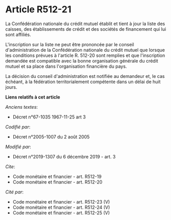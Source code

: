 # Article R512-21

La Confédération nationale du crédit mutuel établit et tient à jour la liste des caisses, des établissements de crédit et des
sociétés de financement qui lui sont affiliés.

L'inscription sur la liste ne peut être prononcée par le conseil d'administration de la Confédération nationale du crédit
mutuel que lorsque les conditions prévues à l'article R. 512-20 sont remplies et que l'inscription demandée est compatible
avec la bonne organisation générale du crédit mutuel et sa place dans l'organisation financière du pays.

La décision du conseil d'administration est notifiée au demandeur et, le cas échéant, à la fédération territorialement
compétente dans un délai de huit jours.

**Liens relatifs à cet article**

_Anciens textes_:

  - Décret n°67-1035 1967-11-25 art 3

_Codifié par_:

  - Décret n°2005-1007 du 2 août 2005

_Modifié par_:

  - Décret n°2019-1307 du 6 décembre 2019 - art. 3

_Cite_:

  - Code monétaire et financier - art. R512-19
  - Code monétaire et financier - art. R512-20

_Cité par_:

  - Code monétaire et financier - art. R512-23 (V)
  - Code monétaire et financier - art. R512-24 (V)
  - Code monétaire et financier - art. R512-25 (V)
